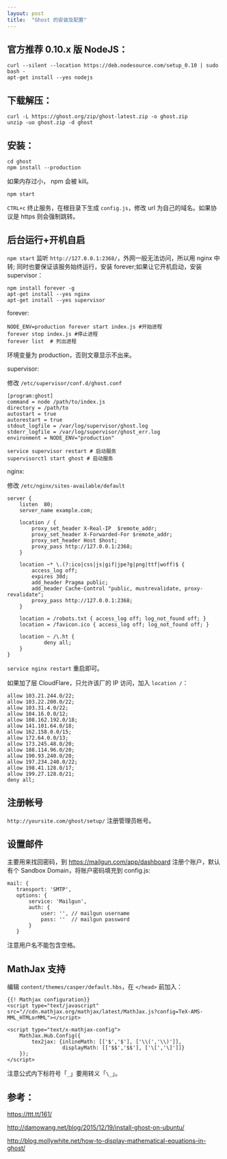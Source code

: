 ```yaml
---
layout: post
title:  "Ghost 的安装及配置"
---
```

## 官方推荐 0.10.x 版 NodeJS：

```
curl --silent --location https://deb.nodesource.com/setup_0.10 | sudo bash -
apt-get install --yes nodejs
```

## 下载解压：

    curl -L https://ghost.org/zip/ghost-latest.zip -o ghost.zip
    unzip -uo ghost.zip -d ghost

## 安装：

    cd ghost
    npm install --production

如果内存过小， npm 会被 kill。

    npm start

`CTRL+c` 终止服务，在根目录下生成 `config.js`，修改 url 为自己的域名。如果协议是 https 则会强制跳转。

## 后台运行+开机自启

`npm start` 监听 `http://127.0.0.1:2368/`，外网一般无法访问，所以用 nginx 中转; 同时也要保证该服务始终运行，安装 forever;如果让它开机启动，安装 supervisor：

```
npm install forever -g
apt-get install --yes nginx
apt-get install --yes supervisor
```

forever:

```
NODE_ENV=production forever start index.js #开始进程
forever stop index.js #停止进程
forever list  # 列出进程
```

环境变量为 production，否则文章显示不出来。

supervisor:

修改 `/etc/supervisor/conf.d/ghost.conf`

```
[program:ghost]
command = node /path/to/index.js
directory = /path/to
autostart = true
autorestart = true
stdout_logfile = /var/log/supervisor/ghost.log
stderr_logfile = /var/log/supervisor/ghost_err.log
environment = NODE_ENV="production"
```

```
service supervisor restart # 启动服务
supervisorctl start ghost # 启动服务
```

nginx:

修改 `/etc/nginx/sites-available/default`

```
server {
    listen	80;
    server_name example.com;

    location / {
        proxy_set_header X-Real-IP  $remote_addr;
        proxy_set_header X-Forwarded-For $remote_addr;
        proxy_set_header Host $host;
        proxy_pass http://127.0.0.1:2368;
    }

    location ~* \.(?:ico|css|js|gif|jpe?g|png|ttf|woff)$ {
        access_log off;
        expires 30d;
        add_header Pragma public;
        add_header Cache-Control "public, mustrevalidate, proxy-revalidate";
        proxy_pass http://127.0.0.1:2368;
    }

    location = /robots.txt { access_log off; log_not_found off; }
    location = /favicon.ico { access_log off; log_not_found off; }

    location ~ /\.ht {
            deny all;
    }
}
```

`service nginx restart` 重启即可。

如果加了层 CloudFlare，只允许该厂的 IP 访问，加入 `location /`：

```
allow 103.21.244.0/22;
allow 103.22.200.0/22;
allow 103.31.4.0/22;
allow 104.16.0.0/12;
allow 108.162.192.0/18;
allow 141.101.64.0/18;
allow 162.158.0.0/15;
allow 172.64.0.0/13;
allow 173.245.48.0/20;
allow 188.114.96.0/20;
allow 190.93.240.0/20;
allow 197.234.240.0/22;
allow 198.41.128.0/17;
allow 199.27.128.0/21;
deny all;
```

## 注册帐号

`http://yoursite.com/ghost/setup/` 注册管理员帐号。

## 设置邮件

主要用来找回密码，到 https://mailgun.com/app/dashboard 注册个账户，默认有个 Sandbox Domain，将账户密码填充到 config.js:

```
mail: {
   transport: 'SMTP',
   options: {
       service: 'Mailgun',
       auth: {
           user: '', // mailgun username
           pass: ''  // mailgun password
       }
   }

```
注意用户名不能包含空格。

## MathJax 支持

编辑 `content/themes/casper/default.hbs`，在 `</head>` 前加入：

```
{{! Mathjax configuration}}
<script type="text/javascript"    src="//cdn.mathjax.org/mathjax/latest/MathJax.js?config=TeX-AMS-MML_HTMLorMML"></script>

<script type="text/x-mathjax-config">  
    MathJax.Hub.Config({  
        tex2jax: {inlineMath: [['$','$'], ['\\(','\\)']],
                  displayMath: [['$$','$$'], ['\[','\]']]}
    });
</script>  

```

注意公式内下标符号「`_`」要用转义「`\_`」。

## 参考：

https://ttt.tt/161/

http://damowang.net/blog/2015/12/19/install-ghost-on-ubuntu/

http://blog.mollywhite.net/how-to-display-mathematical-equations-in-ghost/

